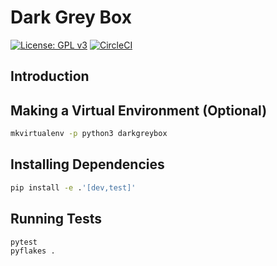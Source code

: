 # Dark Grey Box

[![License: GPL v3](https://img.shields.io/badge/License-GPLv3-blue.svg)](https://www.gnu.org/licenses/gpl-3.0)
[![CircleCI](https://circleci.com/gh/czagoni/darkgreybox.svg?style=shield)](https://circleci.com/gh/czagoni/darkgreybox)


## Introduction

## Making a Virtual Environment (Optional)

```bash
mkvirtualenv -p python3 darkgreybox
```

## Installing Dependencies

```bash
pip install -e .'[dev,test]'
```

## Running Tests

```bash
pytest
pyflakes .
```
